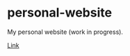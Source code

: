 # personal-website
My personal website (work in progress). 

[Link](https://claire-dimitriuc.vercel.app/)
